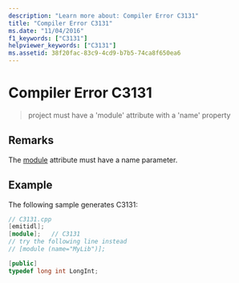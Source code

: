 ```yaml
---
description: "Learn more about: Compiler Error C3131"
title: "Compiler Error C3131"
ms.date: "11/04/2016"
f1_keywords: ["C3131"]
helpviewer_keywords: ["C3131"]
ms.assetid: 38f20fac-83c9-4cd9-b7b5-74ca8f650ea6
---
```

# Compiler Error C3131

> project must have a 'module' attribute with a 'name' property

## Remarks

The [module](../../windows/attributes/module-cpp.md) attribute must have a name parameter.

## Example

The following sample generates C3131:

```cpp
// C3131.cpp
[emitidl];
[module];   // C3131
// try the following line instead
// [module (name="MyLib")];

[public]
typedef long int LongInt;
```
